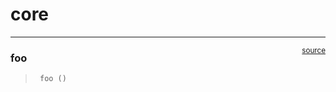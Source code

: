 # core


<!-- WARNING: THIS FILE WAS AUTOGENERATED! DO NOT EDIT! -->

------------------------------------------------------------------------

<a
href="https://github.com/peterbull/colbert-implementation/blob/main/colbert_implementation/core.py#L9"
target="_blank" style="float:right; font-size:smaller">source</a>

### foo

>      foo ()
